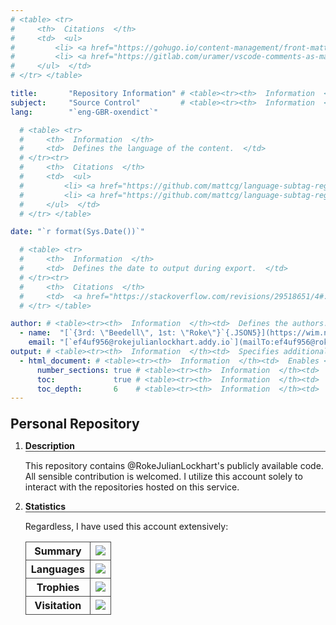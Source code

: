 ```yaml
---
# <table> <tr>
#     <th>  Citations  </th>
#     <td>  <ul>
#         <li> <a href="https://gohugo.io/content-management/front-matter/#fields:~:text=a%20Page%20object.-,description,-(string)%20Conceptually%20different">                    Hugo Documentation </a> </li>
#         <li> <a href="https://gitlab.com/uramer/vscode-comments-as-markdown/-/issues/5#:~:text=there's%20no%20option%20to%20render%20the%20code%20in%20markdown%20frontmatter."> Visual Studio Code Markdown Comment Extension YAML Preamble Render Request </a> </li>
#     </ul>  </td>
# </tr> </table>

title:       "Repository Information" # <table><tr><th>  Information  </th><td>  Defines the title of the content, because `<h1>`/`#` in the content doesn't affect the metadata.  </td></tr></table>
subject:     "Source Control"         # <table><tr><th>  Information  </th><td>  Defines the subject of the content.  </td></tr></table>
lang:        "`eng-GBR-oxendict`"

  # <table> <tr>
  #     <th>  Information  </th>
  #     <td>  Defines the language of the content.  </td>
  # </tr><tr>
  #     <th>  Citations  </th>
  #     <td>  <ul>
  #         <li> <a href="https://github.com/mattcg/language-subtag-registry/blob/1e7d67e7f9646f47f0766a04b08522f7df59e932/data/json/registry.json#L334-L336:~:text=%22-,English,-%22">                            IANA Language Subtag Registry entry for English </a> </li>
  #         <li> <a href="https://github.com/mattcg/language-subtag-registry/blob/1e7d67e7f9646f47f0766a04b08522f7df59e932/data/json/registry.json#L76371-L76373:~:text=Oxford%20English%20Dictionary%20spelling"> IANA Language Subtag Registry entry for Oxford English Dictionary spelling </a> </li>
  #     </ul>  </td>
  # </tr> </table>

date: "`r format(Sys.Date())`"

  # <table> <tr>
  #     <th>  Information  </th>
  #     <td>  Defines the date to output during export.  </td>
  # </tr><tr>
  #     <th>  Citations  </th>
  #     <td>  <a href="https://stackoverflow.com/revisions/29518651/4#:~:text=tm%20%3C-%20as,the%20%22extended%20format%22"> StackOverflow </a>  </td>
  # </tr> </table>

author: # <table><tr><th>  Information  </th><td>  Defines the authors.  </td></tr></table>
  - name:  "[`{3rd: \"Beedell\", 1st: \"Roke\"}`{.JSON5}](https://wim.nl.tab.digital/apps/contacts/All%20contacts/e1f2ec5c-074e-4875-ac62-53ff24770ffa~contacts#:~:text=First-name-,Middle%20names,Surname,-Suffix)" # <table><tr><th>  Information  </th><td>  Defines the name of the author.  </td></tr></table>
    email: "[`ef4uf956@rokejulianlockhart.addy.io`](mailTo:ef4uf956@rokejulianlockhart.addy.io)"                                                                                                                     # <table><tr><th>  Citation  </th><td>  <a href="https://app.addy.io/aliases/4c7718c1-0f47-429d-a6e5-235c15c68285/edit#:~:text=to%20your%20alias-,ef4uf956%40rokejulianlockhart.addy.io,-https%3A%2F%2Fgithub.com"> Addy.IO </a>  </td></tr></table>
output: # <table><tr><th>  Information  </th><td>  Specifies additional document output formats in Pandoc.  </td></tr></table>
  - html_document: # <table><tr><th>  Information  </th><td>  Enables <code>.HTML</code> document output in Pandoc.  </td></tr></table>
      number_sections: true # <table><tr><th>  Information  </th><td>  Numbers sections at each table header.  </td></tr></table>
      toc:             true # <table><tr><th>  Information  </th><td>  <code>true</code> enables the table of contents.  </td></tr></table>
      toc_depth:       6    # <table><tr><th>  Information  </th><td>  6 is the maximum.  </td></tr></table>
---
```


<!DOCTYPE Markdown>
<meta charset="UTF-8">

<style>
	:is(h1) {
		font-size: 1.5em;
	}
	:is(h1, h2, h3, h4, h5, h6, th) { margin-top: 1em; }
	:is(h2, h3, h4, h5, h6, th) {
		border-bottom: 1px solid #484848; /* <table><tr><th>  Citation  </th><td>  <a href="https://stackoverflow.com/revisions/16073356/1#:~:text=h1%20%7B%20border%2Dbottom:%201px%20solid%20black%20%7D"> StackOverflow </a>  </td></tr></table> */
		font-weight: bold;
		font-size: inherit;
	}
	:is(th, td) {
		border: 1px solid #484848!important;
		border-collapse: collapse;
	}
	details > summary:first-of-type { list-style-type: none; }
</style>

# Personal Repository

1.	<details open> <summary> <h2> Description </h2> </summary>
	
	This repository contains @RokeJulianLockhart's publicly available code. All sensible contribution is welcomed. I utilize this account solely to interact with the repositories hosted on this service.

1.	<details open> <summary> <h2> Statistics </h2> </summary>

	Regardless, I have used this account extensively:

	<table><tr>
		<th> Summary </th>
		<td> <img src="https://github-readme-stats.vercel.app/api?username=rokejulianlockhart&theme=transparent&hide_border=true&include_all_commits=true&count_private=true"> </td>
	</tr><tr>
		<th> Languages </th>
		<td> <img src="https://github-readme-stats.vercel.app/api/top-langs/?username=RokeJulianLockhart&theme=transparent&hide_border=true&include_all_commits=false&count_private=false&layout=compact"> </td>
	</tr><tr>
		<th> Trophies </th>
		<td> <img src="https://github-profile-trophy.vercel.app/?username=RokeJulianLockhart&theme=default&no-frame=false&no-bg=false&margin-w=4"> </td> <!-- <table><tr><th> Information </th><td> <a href="https://github.com/anuraghazra/github-readme-stats/issues/3613#issue-2100699842"> GitHub FR </a> </td></tr></table> -->
	</tr><tr>
		<th> Visitation </th>
		<td> <a href="https://visitcount.itsvg.in"> <img src="https://visitcount.itsvg.in/api?id=RokeJulianLockhart&label=Profile%20Views&color=12&icon=0&pretty=false" > </a> <!-- <table><tr><th> Citation </th><td> <a href="https://stackoverflow.com/revisions/3311065/1#:~:text=So%20any%20tags%20that%20you%20have%20with%20/%3E%20must%20be%20changed%20to%20remove%20the%20forward%20slash%20to%20be%20HTML%20conformant."> GitHub ReadMe Statistics Addition Request </a> </td></tr></table> -->
		</td> <!--
			<table><tr><th> Information </th>
			<td> <ol>
				<li> <a href="https://github.com/anuraghazra/github-readme-stats/issues/3614#issue-2100703035"> GitHub ReadMe Statistics Addition Request </a> </li>
				<li> <a href="https://github.com/VishwaGauravIn/visit-count-pro/issues/8#issue-2106166210"> 1st-Party Request for Transparency </a> </li>
			</ol> </td>
			</tr></table> 
		-->
	</tr></table>
